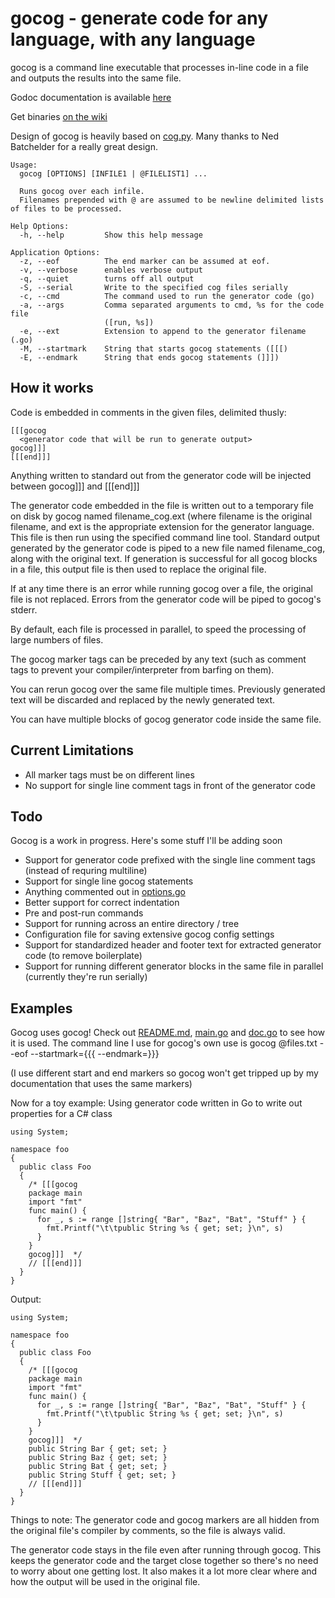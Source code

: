 gocog - generate code for any language, with any language
=====

gocog is a command line executable that processes in-line code in a file and outputs the results into the same file.

Godoc documentation is available [here](http://godoc.org/github.com/natefinch/gocog)

Get binaries [on the wiki](wiki)

Design of gocog is heavily based on [cog.py](http://nedbatchelder.com/code/cog/).  Many thanks to Ned Batchelder for a really great design.
<!-- {{{gocog
package main
import(
  "bytes"
  "fmt"
  "os/exec"
)
func main() {
  b := &bytes.Buffer{}
  cmd := exec.Command("gocog")
  cmd.Stdout = b
  cmd.Run()
  for {
    line, err := b.ReadString(byte('\n'))
    if len(line) > 0 {
      fmt.Print("\t", line)
    }
    if err != nil {
      break
    }
  }
}
gocog}}} -->
	Usage:
	  gocog [OPTIONS] [INFILE1 | @FILELIST1] ...
	
	  Runs gocog over each infile. 
	  Filenames prepended with @ are assumed to be newline delimited lists of files to be processed.
	
	Help Options:
	  -h, --help         Show this help message
	
	Application Options:
	  -z, --eof          The end marker can be assumed at eof.
	  -v, --verbose      enables verbose output
	  -q, --quiet        turns off all output
	  -S, --serial       Write to the specified cog files serially
	  -c, --cmd          The command used to run the generator code (go)
	  -a, --args         Comma separated arguments to cmd, %s for the code file
	                     ([run, %s])
	  -e, --ext          Extension to append to the generator filename (.go)
	  -M, --startmark    String that starts gocog statements ([[[)
	  -E, --endmark      String that ends gocog statements (]]])
<!-- {{{end}}} -->

How it works
------

Code is embedded in comments in the given files, delimited thusly:

    [[[gocog
      <generator code that will be run to generate output>
    gocog]]]
    [[[end]]]

Anything written to standard out from the generator code will be injected between gocog]]] and [[[end]]]

The generator code embedded in the file is written out to a temporary file on disk by gocog named filename_cog.ext (where filename is the original filename, and ext is the appropriate extension for the generator language. This file is then run using the specified command line tool.  Standard output generated by the generator code is piped to a new file named filename_cog, along with the original text. If generation is successful for all gocog blocks in a file, this output file is then used to replace the original file.

If at any time there is an error while running gocog over a file, the original file is not replaced. Errors from the generator code will be piped to gocog's stderr.

By default, each file is processed in parallel, to speed the processing of large numbers of files.

The gocog marker tags can be preceded by any text (such as comment tags to prevent your compiler/interpreter from barfing on them).

You can rerun gocog over the same file multiple times. Previously generated text will be discarded and replaced by the newly generated text.

You can have multiple blocks of gocog generator code inside the same file.

Current Limitations
----------

* All marker tags must be on different lines
* No support for single line comment tags in front of the generator code 

Todo
----
Gocog is a work in progress. Here's some stuff I'll be adding soon

* Support for generator code prefixed with the single line comment tags (instead of requring multiline)
* Support for single line gocog statements
* Anything commented out in [options.go](processor/options.go)
* Better support for correct indentation
* Pre and post-run commands
* Support for running across an entire directory / tree
* Configuration file for saving extensive gocog config settings
* Support for standardized header and footer text for extracted generator code (to remove boilerplate)
* Support for running different generator blocks in the same file in parallel (currently they're run serially)

Examples
------
Gocog uses gocog! Check out [README.md](https://raw.github.com/natefinch/gocog/master/README.md), [main.go](main.go) and [doc.go](doc.go) to see how it is used.
The command line I use for gocog's own use is 
gocog @files.txt --eof --startmark={{{ --endmark=}}}

(I use different start and end markers so gocog won't get tripped up by my documentation that uses the same markers)

Now for a toy example:
Using generator code written in Go to write out properties for a C# class

    using System;
    
    namespace foo 
    {
      public class Foo
      {
        /* [[[gocog
        package main
        import "fmt"
        func main() {
          for _, s := range []string{ "Bar", "Baz", "Bat", "Stuff" } {
            fmt.Printf("\t\tpublic String %s { get; set; }\n", s)
          }
        }
        gocog]]]  */
        // [[[end]]]
      }
    }

Output:

    using System;
    
    namespace foo 
    {
      public class Foo
      {
        /* [[[gocog
        package main
        import "fmt"
        func main() {
          for _, s := range []string{ "Bar", "Baz", "Bat", "Stuff" } {
            fmt.Printf("\t\tpublic String %s { get; set; }\n", s)
          }
        }
        gocog]]]  */
        public String Bar { get; set; }
        public String Baz { get; set; }
        public String Bat { get; set; }
        public String Stuff { get; set; }
        // [[[end]]]
      }
    }

Things to note:
The generator code and gocog markers are all hidden from the original file's compiler by comments, so the file is always valid.

The generator code stays in the file even after running through gocog. This keeps the generator code and the target close together so there's no need to worry about one getting lost. It also makes it a lot more clear where and how the output will be used in the original file.
